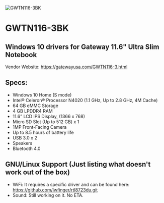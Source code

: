![GWTN116-3BK](https://gatewayusa.com/images/products/GWTN116-3/product-bot-background-img-gray.png "GWTN116-3BK")

# GWTN116-3BK

## Windows 10 drivers for Gateway 11.6" Ultra Slim Notebook
Vendor Website: https://gatewayusa.com/GWTN116-3.html

## Specs:
- Windows 10 Home (S mode)
- Intel® Celeron® Processor N4020 (1.1 GHz, Up to 2.8 GHz, 4M Cache)
- 64 GB eMMC Storage
- 4 GB LPDDR4 RAM
- 11.6” LCD IPS Display, (1366 x 768)
- Micro SD Slot (Up to 512 GB) x 1
- 1MP Front-Facing Camera
- Up to 8.5 hours of battery life
- USB 3.0 x 2
- Speakers
- Bluetooth 4.0

## GNU/Linux Support (Just listing what doesn't work out of the box)
- WiFi: It requires a specific driver and can be found here: https://github.com/lwfinger/rtl8723du.git
- Sound: Still working on it. No ETA.
